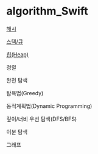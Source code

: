 # algorithm_Swift

[해시](https://coding-sojin2.tistory.com/entry/%EC%8A%A4%ED%83%9D%ED%81%90?category=418517)

[스택/큐](https://coding-sojin2.tistory.com/entry/%EC%8A%A4%ED%83%9D%ED%81%90?category=418517)

[힙(Heap)](https://coding-sojin2.tistory.com/entry/Heap-%EC%A0%95%EB%A0%AC?category=418517)

정렬

완전 탐색

탐욕법(Greedy)

동적계획법(Dynamic Programming)

깊이/너비 우선 탐색(DFS/BFS)

이분 탐색

그래프

